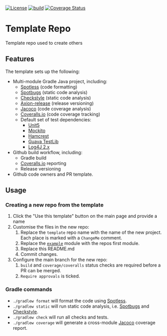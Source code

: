 <!-- ChangeMe: replace /template/ in the badge urls below with the name of the repo-->
[![License](https://img.shields.io/badge/License-Apache%202.0-blue.svg)](https://opensource.org/licenses/Apache-2.0)
[![build](https://github.com/creek-service/template/actions/workflows/gradle.yml/badge.svg)](https://github.com/creek-service/template/actions/workflows/gradle.yml)
[![Coverage Status](https://coveralls.io/repos/github/creek-service/template/badge.svg?branch=main)](https://coveralls.io/github/creek-service/template?branch=main)

# Template Repo
Template repo used to create others

## Features

The template sets up the following:

* Multi-module Gradle Java project, including:
  * [Spotless][1] (code formatting)
  * [Spotbugs][2] (static code analysis)
  * [Checkstyle][3] (static code analysis)
  * [Axion-release][4] (release versioning)
  * [Jacoco][5] (code coverage analysis)
  * [Coveralls.io][6] (code coverage tracking)
  * Default set of test dependencies:
    * [Unit5][7]
    * [Mockito][8]
    * [Hamcrest][9]
    * [Guava TestLib][10]
    * [Log4J 2.x][11]
* Github build workflow, including:
  * Gradle build
  * [Coveralls.io][6] reporting
  * Release versioning
* Github code owners and PR template.

## Usage

### Creating a new repo from the template

1. Click the "Use this template" button on the main page and provide a name
2. Customise the files in the new repo:
   1. Replace the `template` repo name with the name of the new project.
      Each place is marked with a `ChangeMe` comment. 
   2. Replace the [`example`](example) module with the repos first module.
   3. Replace this README.md
   4. Commit changes.
3. Configure the main branch for the new repo:
   1. `build` and `coverage/coveralls` status checks are required before a PR can be merged.
   2. `Require approvals` is ticked.

### Gradle commands

* `./gradlew format` will format the code using [Spotless][1].
* `./gradlew static` will run static code analysis, i.e. [Spotbugs][2] and [Checkstyle][3].
* `./gradlew check` will run all checks and tests.
* `./gradlew coverage` will generate a cross-module [Jacoco][5] coverage report.

[1]: https://github.com/diffplug/spotless
[2]: https://spotbugs.github.io/
[3]: https://checkstyle.sourceforge.io/
[4]: https://github.com/allegro/axion-release-plugin
[5]: https://www.jacoco.org/jacoco/trunk/doc/
[6]: https://coveralls.io/
[7]: https://junit.org/junit5/docs/current/user-guide/
[8]: https://site.mockito.org/
[9]: http://hamcrest.org/JavaHamcrest/index
[10]: https://github.com/google/guava/tree/master/guava-testlib
[11]: https://logging.apache.org/log4j/2.x/